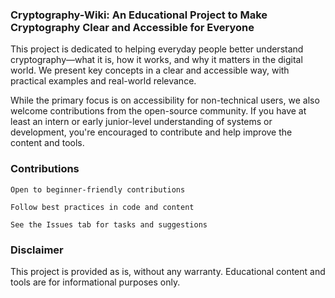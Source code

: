### Cryptography-Wiki: An Educational Project to Make Cryptography Clear and Accessible for Everyone

This project is dedicated to helping everyday people better understand cryptography—what it is, how it works, and why it matters in the digital world. We present key concepts in a clear and accessible way, with practical examples and real-world relevance.

While the primary focus is on accessibility for non-technical users, we also welcome contributions from the open-source community. If you have at least an intern or early junior-level understanding of systems or development, you're encouraged to contribute and help improve the content and tools.

### Contributions

    Open to beginner-friendly contributions

    Follow best practices in code and content

    See the Issues tab for tasks and suggestions


### Disclaimer

This project is provided as is, without any warranty. Educational content and tools are for informational purposes only.
